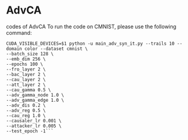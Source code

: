 # AdvCA
 codes of AdvCA
 To run the code on CMNIST, please use the following command:
 ```
 CUDA_VISIBLE_DEVICES=$1 python -u main_adv_syn_it.py --trails 10 --domain color --dataset cmnist \
--batch_size 128 \
--emb_dim 256 \
--epochs 100 \
--fro_layer 2 \
--bac_layer 2 \
--cau_layer 2 \
--att_layer 2 \
--cau_gamma 0.5 \
--adv_gamma_node 1.0 \
--adv_gamma_edge 1.0 \
--adv_dis 0.2 \
--adv_reg 0.5 \
--cau_reg 1.0 \
--causaler_lr 0.001 \
--attacker_lr 0.005 \
--test_epoch -1```
 
